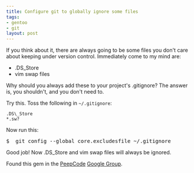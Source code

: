 ```yaml
--- 
title: Configure git to globally ignore some files
tags: 
- gentoo
- git
layout: post
---
```

If you think about it, there are always going to be some files you don't care about keeping under version control. Immediately come to my mind are:

 * .DS\_Store
 * vim swap files

Why should you always add these to your project's .gitignore? The answer is, you shouldn't, and you don't need to.

Try this. Toss the following in `~/.gitignore`:

<pre><code>.DS\_Store
*.sw?</code></pre>

Now run this:

<pre class="terminal unix"><samp class="prompt shell">$ </samp> <kbd class="shell">git config --global core.excludesfile ~/.gitignore</kbd></pre>

Good job! Now .DS\_Store and vim swap files will always be ignored.

Found this gem in the [PeepCode](http://www.peepcode.com) [Google Group](http://groups.google.com/group/peepcode/browse_thread/thread/fe6f9c1fc9d6e725).
